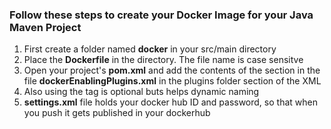 ### Follow these steps to create your Docker Image for your Java Maven Project

1. First create a folder named **docker** in your src/main directory
2. Place the **Dockerfile** in the directory. The file name is case sensitve
3. Open your project's **pom.xml** and add the contents of the **<plugin>** section in the file **dockerEnablingPlugins.xml** in the plugins folder section of the XML
4. Also using the **<properties>** tag is optional buts helps dynamic naming
5. **settings.xml** file holds your docker hub ID and password, so that when you push it gets published in your dockerhub
